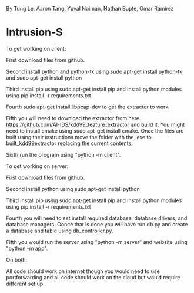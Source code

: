 By Tung Le, Aaron Tang, Yuval Noiman, Nathan Bupte, Omar Ramirez

# Intrusion-S

To get working on client:

First download files from github.

Second install python and python-tk using sudo apt-get install python-tk and sudo apt-get install python

Third install pip using sudo apt-get install pip and install python modules using pip install -r requirements.txt

Fourth sudo apt-get install libpcap-dev to get the extractor to work.

Fifth you will need to download the extractor from here https://github.com/AI-IDS/kdd99_feature_extractor and build it. You might need to install cmake using sudo apt-get install cmake. Once the files are built using their instructions move the folder with the .exe to built_kdd99extractor replacing the current contents.

Sixth run the program using "python -m client".

To get working on server:

First download files from github.

Second install python using sudo apt-get install python

Third install pip using sudo apt-get install pip and install python modules using pip install -r requirements.txt

Fourth you will need to set install required database, database drivers, and database managers. Oonce that is done you will have run db.py and create a database and table using db_controller.py.

Fifth you would run the server using "python -m server" and website using "python -m app".

On both:

All code should work on internet though you would need to use portforwarding and all code should work on the cloud but would require different set up.
